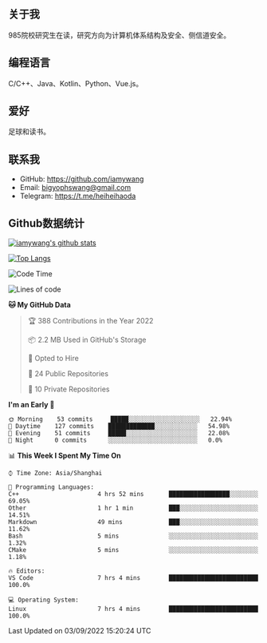 ## 关于我

985院校研究生在读，研究方向为计算机体系结构及安全、侧信道安全。

## 编程语言

C/C++、Java、Kotlin、Python、Vue.js。

## 爱好

足球和读书。

## 联系我

- GitHub: https://github.com/iamywang
- Email: bigyophswang@gmail.com
- Telegram: https://t.me/heiheihaoda

## Github数据统计

[![iamywang's github stats](https://github-readme-stats.vercel.app/api?username=iamywang&count_private=true&show_icons=true)]()

[![Top Langs](https://github-readme-stats.vercel.app/api/top-langs/?username=iamywang&layout=compact)]()

<!--START_SECTION:waka-->
![Code Time](http://img.shields.io/badge/Code%20Time-527%20hrs%202%20mins-blue)

![Lines of code](https://img.shields.io/badge/From%20Hello%20World%20I%27ve%20Written--64%20Thousand%20lines%20of%20code-blue)

**🐱 My GitHub Data** 

> 🏆 388 Contributions in the Year 2022
 > 
> 📦 2.2 MB Used in GitHub's Storage 
 > 
> 💼 Opted to Hire
 > 
> 📜 24 Public Repositories 
 > 
> 🔑 10 Private Repositories  
 > 
**I'm an Early 🐤** 

```text
🌞 Morning    53 commits     █████░░░░░░░░░░░░░░░░░░░░   22.94% 
🌆 Daytime    127 commits    █████████████░░░░░░░░░░░░   54.98% 
🌃 Evening    51 commits     █████░░░░░░░░░░░░░░░░░░░░   22.08% 
🌙 Night      0 commits      ░░░░░░░░░░░░░░░░░░░░░░░░░   0.0%

```


📊 **This Week I Spent My Time On** 

```text
⌚︎ Time Zone: Asia/Shanghai

💬 Programming Languages: 
C++                      4 hrs 52 mins       █████████████████░░░░░░░░   69.05% 
Other                    1 hr 1 min          ███░░░░░░░░░░░░░░░░░░░░░░   14.51% 
Markdown                 49 mins             ███░░░░░░░░░░░░░░░░░░░░░░   11.62% 
Bash                     5 mins              ░░░░░░░░░░░░░░░░░░░░░░░░░   1.32% 
CMake                    5 mins              ░░░░░░░░░░░░░░░░░░░░░░░░░   1.18%

🔥 Editors: 
VS Code                  7 hrs 4 mins        █████████████████████████   100.0%

💻 Operating System: 
Linux                    7 hrs 4 mins        █████████████████████████   100.0%

```


 Last Updated on 03/09/2022 15:20:24 UTC
<!--END_SECTION:waka-->
